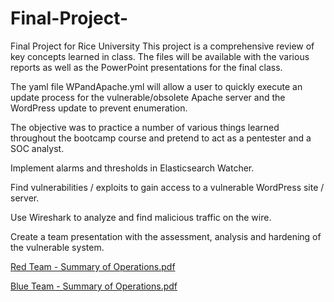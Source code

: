 # Final-Project-
Final Project for Rice University
This project is a comprehensive review of key concepts learned in class. The files will be available with the various reports as well as the PowerPoint presentations for the final class.

The yaml file WPandApache.yml will allow a user to quickly execute an update process for the vulnerable/obsolete Apache server and the WordPress update to prevent enumeration.

The objective was to practice a number of various things learned throughout the bootcamp course and pretend to act as a pentester and a SOC analyst.

Implement alarms and thresholds in Elasticsearch Watcher.

Find vulnerabilities / exploits to gain access to a vulnerable WordPress site / server.

Use Wireshark to analyze and find malicious traffic on the wire.

Create a team presentation with the assessment, analysis and hardening of the vulnerable system.

[Red Team - Summary of Operations.pdf](https://github.com/cybergurl95/Final-Project-/files/8636940/Red.Team.-.Summary.of.Operations.pdf)

[Blue Team - Summary of Operations.pdf](https://github.com/cybergurl95/Final-Project-/files/8643661/Blue.Team.-.Summary.of.Operations.pdf)
